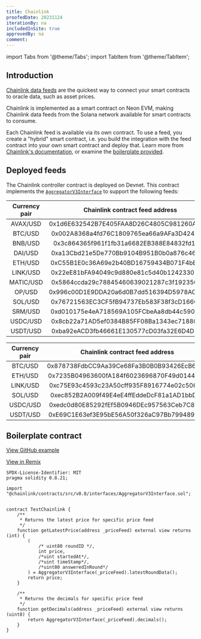 ```yaml
---
title: Chainlink
proofedDate: 20231124
iterationBy: na
includedInSite: true
approvedBy: na
comment:
---
```


import Tabs from '@theme/Tabs';
import TabItem from '@theme/TabItem';

## Introduction

[Chainlink data feeds](https://data.chain.link/) are the quickest way to connect your smart contracts to oracle data, such as asset prices. 

Chainlink is implemented as a smart contract on Neon EVM, making Chainlink data feeds from the Solana network available for smart contracts to consume. 

Each Chainlink feed is available via its own contract. To use a feed, you create a "hybrid" smart contract, i.e. you build the integration with the feed contract into your own smart contract and deploy that. Learn more from [Chainlink's documentation](https://docs.chain.link/data-feeds/solana), or examine the [boilerplate provided](#boilerplate-contract).


## Deployed feeds

The Chainlink controller contract is deployed on Devnet. This contract implements the [`AggregatorV3Interface`](https://docs.chain.link/docs/price-feeds-api-reference/#aggregatorv3interface) to support the following feeds:

<Tabs>

  <TabItem value="Mainnet" label="Mainnet">

|Currency pair|Chainlink contract feed address|
|:----:|:-----:|
|AVAX/USD|0x1d6E632542B7E405FAA8D26C4805C981260A9e70|
|BTC/USD|0x002A8368a4fd76C1809765ea66a9AFa3D424d8e0|
|BNB/USD|0x3c864365f961f1fb31a6682EB388E84832fd159C|
|DAI/USD|0xa13Cbd21e5De770Bb9104B951B0b0a876c46ef85|
|ETH/USD|0xC55B1E0c36A69e2b40BD16759434B071F4bBe8df|
|LINK/USD|0x22eE81bFA94049c9d880e81c5d40b12423307DFb|
|MATIC/USD|0x5864ccda29c78845460639021287c3f192350816|
|OP/USD|0x996c00D1E9DDA20a6d0B7dd516394D5978AC0B92|
|SOL/USD|0x76721563EC3CF5fB94737Eb583F38f3cD166C7Bb|
|SRM/USD|0xd010175e4eA718569A105FCbeAa8db44c590730E|
|USDC/USD|0x8cb22a71AD5ef0384B85FF08Ba1343ec71880C35|
|USDT/USD|0xba92eACD3fb46661E130577cD03fa32E6D4D757a|


</TabItem>
  <TabItem value="Devnet" label="Devnet"> 

|Currency pair|Chainlink contract feed address|
|:----:|:-----:|
|BTC/USD|0x878738FdbCC9Aa39Ce68Fa3B0B0B93426EcB6417|
|ETH/USD|0x7235B04963600fA184f6023696870F49d014416d|
|LINK/USD|0xc75E93c4593c23A50cff935F8916774e02c506C7|
|SOL/USD|0xec852B2A009f49E4eE4ffEddeDcF81a1AD1bbD6d|
|USDC/USD|0xedc0d80E85292fEf5B0946DEc957563Ceb7C8e6c|
|USDT/USD|0xE69C1E63ef3E95bE56A50f326aC97Bb7994890aD|

  </TabItem>
</Tabs>

## Boilerplate contract

[View GitHub example](https://github.com/neonlabsorg/neon-tutorials/blob/main/hardhat/contracts/TestChainlink/TestChainlink.sol)

[View in Remix](https://remix.ethereum.org/#url=https://github.com/neonlabsorg/neon-tutorials/blob/main/hardhat/contracts/TestChainlink/TestChainlink.sol&lang=en&optimize=false&runs=200&evmVersion=null&version=soljson-v0.8.21+commit.d9974bed.js)

```Solidity
SPDX-License-Identifier: MIT
pragma solidity 0.8.21;

import "@chainlink/contracts/src/v0.8/interfaces/AggregatorV3Interface.sol";


contract TestChainlink {
    /**
     * Returns the latest price for specific price feed
     */
    function getLatestPrice(address _priceFeed) external view returns (int) {
        (
            /* uint80 roundID */,
            int price,
            /*uint startedAt*/,
            /*uint timeStamp*/,
            /*uint80 answeredInRound*/
        ) = AggregatorV3Interface(_priceFeed).latestRoundData();
        return price;
    }

    /**
     * Returns the decimals for specific price feed
     */
    function getDecimals(address _priceFeed) external view returns (uint8) {
        return AggregatorV3Interface(_priceFeed).decimals();
    }
}
```

<!-- 
The following is advice on deploying the Chainlink contract NOT deploying a hybrid contract setup to consume chainlink feeds. This may be of use to NLabs devs, but is not end-user material:

## How to Use

You can learn more from the [hoodieshq/chainlink-neon](https://github.com/hoodieshq/chainlink-neon) repo.

Once deployed, the contract implements [`AggregatorV3Interface`](https://docs.chain.link/docs/price-feeds-api-reference/#aggregatorv3interface) in accordance with the best practices of the Chainlink Data Feeds
usage. Follow the official Chainlink documentation to get the [latest](https://docs.chain.link/docs/get-the-latest-price/) or [historical](https://docs.chain.link/docs/historical-price-data/) prices from the data feeds.

Below is an example

```js
// Consuming data example using JavaScript

// Input is expected to be passed via environment variables for the sake of brevity
// `ORACLE_ADDRESS` – deployed address of the contract
// `ROUND` – identifier of the round.

const Web3 = require("web3");
const fs = require("fs");

const web3 = new Web3(new Web3.providers.HttpProvider("https://proxy.devnet.neonlabs.org/solana"));
const aggregatorV3InterfaceABI = JSON.parse(fs.readFileSync("./AggregatorV3Interface.json"));

const contract = new web3.eth.Contract(aggregatorV3InterfaceABI, process.env.ORACLE_ADDRESS)

contract.methods.version().call().then((version) => { console.log("version:", version) })
contract.methods.description().call().then((description) => { console.log("description:", description) })
contract.methods.decimals().call().then((decimals) => { console.log("decimals:", decimals) })
contract.methods.latestRoundData().call().then(({ roundId, answer, startedAt, updatedAt, answeredInRound }) => {
  console.log("latestRoundData:", { roundId, answer, startedAt, updatedAt, answeredInRound })
})

contract.methods.getRoundData(process.env.ROUND).call()
  .then(({ roundId, answer, startedAt, updatedAt, answeredInRound }) => {
  console.log("getRoundData:", { roundId, answer, startedAt, updatedAt, answeredInRound })
  })
  .catch(console.log)
```

### How to Deploy

1. Create a `.secret` file with a mnemonic passphrase of the account you want to deploy the oracle contract from.
2. Edit `truffle-config.js` to set the Neon EVM network you want to deploy to. Neon EVM devnet is already available there as `devnet`.
3. Choose [Chainlink Data Feed address](https://docs.chain.link/docs/solana/data-feeds-solana/) on the corresponding Solana network from [devnet](https://docs.chain.link/docs/solana/data-feeds-solana/#Solana%20Devnet) or [mainnet](https://docs.chain.link/docs/solana/data-feeds-solana/#Solana%20Mainnet)
4. Convert the address from Solana format (base58 encoded) to 32 bytes hex. You can use [online CyberChef converter](https://gchq.github.io/CyberChef/#recipe=From_Base58('123456789ABCDEFGHJKLMNPQRSTUVWXYZabcdefghijkmnopqrstuvwxyz',true)To_Hex('None',0)).
5. Deploy the contract using

```sh
$ FEED_ADDRESS=<address> truffle migrate --network <network>
```
 -->